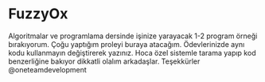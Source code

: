 # FuzzyOx
Algoritmalar ve programlama dersinde işinize yarayacak 1-2 program örneği bırakıyorum.
Çoğu yaptığım proleyi buraya atacağım.
Ödevlerinizde aynı kodu kullanmayın değiştirerek yazınız.
Hoca özel sistemle tarama yapıp kod benzerliğine bakıyor dikkatli olalım arkadaşlar.
Teşekkürler @oneteamdevelopment

